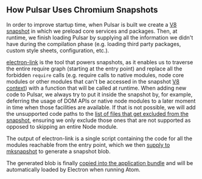 ## How Pulsar Uses Chromium Snapshots

In order to improve startup time, when Pulsar is built we create a [V8 snapshot](https://v8project.blogspot.it/2015/09/custom-startup-snapshots.html)
in which we preload core services and packages. Then, at runtime, we finish
loading Pulsar by supplying all the information we didn't have during the
compilation phase (e.g. loading third party packages, custom style sheets,
configuration, etc.).

[electron-link](https://github.com/pulsar-edit/electron-link) is the tool that
powers snapshots, as it enables us to traverse the entire require graph
(starting at the entry point) and replace all the forbidden `require` calls
(e.g. require calls to native modules, node core modules or other modules that
can't be accessed in the snapshot [V8 context](https://github.com/v8/v8/wiki/Embedder%27s-Guide#contexts))
with a function that will be called at runtime. When adding new code to Pulsar,
we always try to put it inside the snapshot by, for example, deferring the usage
of DOM APIs or native node modules to a later moment in time when those
facilities are available. If that is not possible, we will add the unsupported
code paths to the [list of files that get excluded from the snapshot](https://github.com/atom/atom/blob/74ff9fdb91205b89673209caf1e2ceb373e9c59f/script/lib/generate-startup-snapshot.js#L19-L65),
ensuring we only exclude those ones that are not supported as opposed to
skipping an entire Node module.

The output of electron-link is a single script containing the code for all
the modules reachable from the entry point, which we then [supply to mksnapshot](https://github.com/atom/atom/blob/74ff9fdb91205b89673209caf1e2ceb373e9c59f/script/lib/generate-startup-snapshot.js#L73-L78)
to generate a snapshot blob.

The generated blob is finally [copied into the application bundle](https://github.com/atom/atom/blob/74ff9fdb91205b89673209caf1e2ceb373e9c59f/script/lib/generate-startup-snapshot.js#L80-L89)
and will be automatically loaded by Electron when running Atom.
